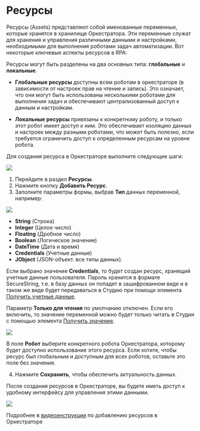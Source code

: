 # Ресурсы 

Ресурсы (Assets) представляют собой именованные переменные, которые хранятся в хранилище Оркестратора. Эти переменные служат для хранения и управления различными данными и настройками, необходимыми для выполнения роботами задач автоматизации.  Вот некоторые ключевые аспекты ресурсов в RPA:

Ресурсы могут быть разделены на два основных типа: **глобальные** и **локальные**.

- **Глобальные ресурсы** доступны всем роботам в оркестраторе (в зависимости от настроек прав на чтение и запись). Это означает, что они могут быть использованы несколькими роботами для выполнения задач и обеспечивают централизованный доступ к данным и настройкам.

- **Локальные ресурсы** привязаны к конкретному роботу, и только этот робот имеет доступ к ним. Это обеспечивает изоляцию данных и настроек между разными роботами, что может быть полезно, если требуется ограничить доступ к определенным ресурсам на уровне робота.

Для создания ресурса в Оркестраторе выполните следующие шаги:


![](../.gitbook/assets1/add_asset.png)

1. Перейдите в раздел **Ресурсы**.
2. Нажмите кнопку **Добавить Ресурс**.
3. Заполните параметры формы, выбрав **Тип** данных переменной, например:

![](../.gitbook/assets1/type_asset.png)
   
   - **String** (Строка)
   - **Integer** (Целое число)
   - **Floating** (Дробное число)
   - **Boolean** (Логическое значение)
   - **DateTime** (Дата и время)
   - **Credentials** (Учетные данные)
   - **JObject** (JSON-объект. все типы данных). 

Если выбрано значение **Сredentials**, то будет создан ресурс, хранящий учетные данные пользователя. Пароль хранится в формате SecureString, т.е. в базу данных он попадет в зашифрованном виде и в таком же виде будет передаваться в Студию при помощи элемента [Получить учетные данные](https://docs.primo-rpa.ru/primo-rpa/g_elements/osnovnye-elementy/orkestrator/els_assets/el_orch_getcredentials).

Параметр **Только для чтения** по умолчанию отключен. Если его включить, то значение переменной можно будет только читать в Студии с помощью элемента [Получить значение](https://docs.primo-rpa.ru/primo-rpa/g_elements/osnovnye-elementy/orkestrator/els_assets/el_orch_getvalue).

![](../.gitbook/assets1/read_asset.png)

В поле **Робот** выберите конкретного робота Оркестратора, которому будет доступно использование этого ресурса. Если хотите, чтобы ресурс был глобальным и доступным для всех роботов, оставьте это поле без значения.
  
4. Нажмите **Сохранить**, чтобы обеспечить актуальность данных.

После создания ресурсов в Оркестраторе, вы будете иметь доступ к удобному интерфейсу для управления этими данными.

![](../.gitbook/assets1/filter_asset.png)


Подробнее в [видеоинструкции](https://www.youtube.com/watch?v=paXGN7TD_Zk&t=675s) по добавлению ресурсов в Оркестраторе 


